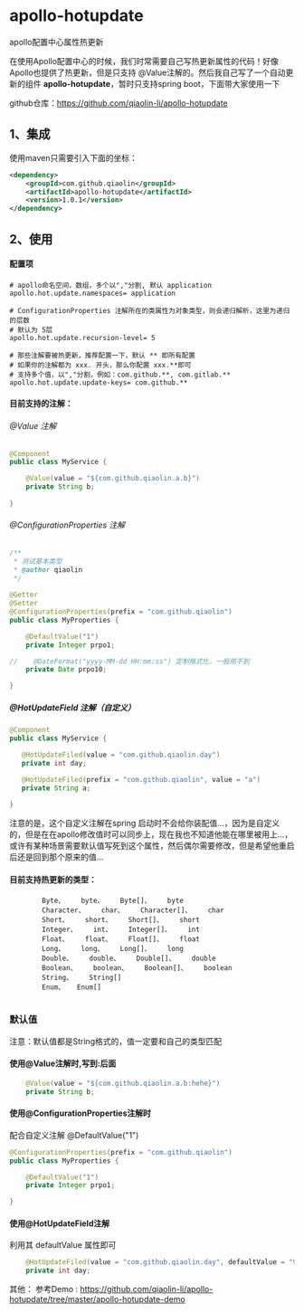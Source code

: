 # apollo-hotupdate
apollo配置中心属性热更新


在使用Apollo配置中心的时候，我们时常需要自己写热更新属性的代码！好像Apollo也提供了热更新，但是只支持 @Value注解的。然后我自己写了一个自动更新的组件 **apollo-hotupdate**，暂时只支持spring boot，下面带大家使用一下

github仓库：https://github.com/qiaolin-li/apollo-hotupdate

## 1、集成
使用maven只需要引入下面的坐标：
```xml
<dependency>
    <groupId>com.github.qiaolin</groupId>
    <artifactId>apollo-hotupdate</artifactId>
    <version>1.0.1</version>
</dependency>
```


## 2、使用

#### 配置项
```properties
# apollo命名空间，数组，多个以","分割, 默认 application
apollo.hot.update.namespaces= application

# ConfigurationProperties 注解所在的类属性为对象类型，则会递归解析，这里为递归的层数
# 默认为 5层
apollo.hot.update.recursion-level= 5 

# 那些注解要被热更新，推荐配置一下，默认 ** 即所有配置
# 如果你的注解都为 xxx. 开头，那么你配置 xxx.**即可
# 支持多个值，以","分割，例如：com.github.**, com.gitlab.**
apollo.hot.update.update-keys= com.github.**
```


#### 目前支持的注解：
###### @Value 注解
```java
@Component
public class MyService {

    @Value(value = "${com.github.qiaolin.a.b}")
    private String b;
    
}

```

###### @ConfigurationProperties 注解
```java
/**
 * 测试基本类型
 * @author qiaolin
 */
 
@Getter
@Setter
@ConfigurationProperties(prefix = "com.github.qiaolin")
public class MyProperties {

    @DefaultValue("1")
    private Integer prpo1;

//    @DateFormat("yyyy-MM-dd HH:mm:ss") 定制格式化，一般用不到
    private Date prpo10;

}
```


##### @HotUpdateField 注解（自定义）
 ```java
@Component
public class MyService {

    @HotUpdateFiled(value = "com.github.qiaolin.day")
    private int day;

    @HotUpdateFiled(prefix = "com.github.qiaolin", value = "a")
    private String a;
    
}
```
注意的是，这个自定义注解在spring 启动时不会给你装配值...，因为是自定义的，但是在在apollo修改值时可以同步上，现在我也不知道他能在哪里被用上...，或许有某种场景需要默认值写死到这个属性，然后偶尔需要修改，但是希望他重启后还是回到那个原来的值...


#### 目前支持热更新的类型：
```
    	Byte、    byte、    Byte[]、    byte   
        Character、    char、    Character[]、    char   
        Short、    short、    Short[]、    short   
        Integer、    int、    Integer[]、    int   
        Float、    float、    Float[]、    float   
        Long、    long、    Long[]、    long   
        Double、    double、    Double[]、    double   
        Boolean、    boolean、    Boolean[]、    boolean   
        String、    String[]   
        Enum、	Enum[]
       
```

### 默认值
注意：默认值都是String格式的，值一定要和自己的类型匹配
#### 使用@Value注解时,写到:后面
```java
    @Value(value = "${com.github.qiaolin.a.b:hehe}")
    private String b;
```

#### 使用@ConfigurationProperties注解时
配合自定义注解     @DefaultValue("1")
```java
@ConfigurationProperties(prefix = "com.github.qiaolin")
public class MyProperties {

    @DefaultValue("1")
    private Integer prpo1;

}
```

#### 使用@HotUpdateField注解
利用其 defaultValue 属性即可
```java
    @HotUpdateFiled(value = "com.github.qiaolin.day", defaultValue = "9")
    private int day;
```


 其他：
 参考Demo : https://github.com/qiaolin-li/apollo-hotupdate/tree/master/apollo-hotupdate-demo